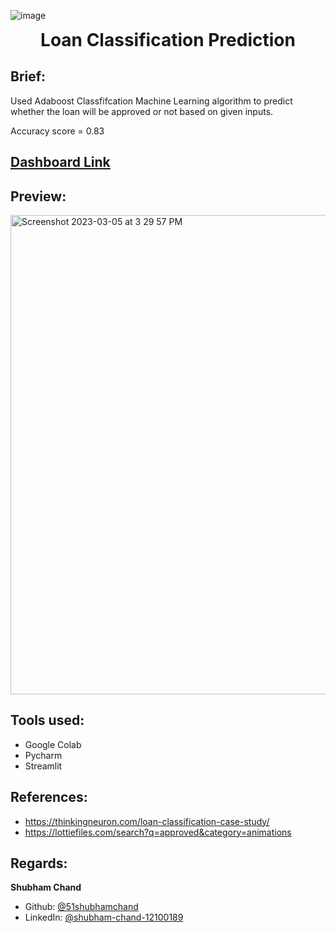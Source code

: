 ![image](https://blog.crimecheck.in/wp-content/uploads/2021/09/Banks-and-Fintech-1024x683.jpg)
<h1 align="center" style="margin-top: 0px;">Loan Classification Prediction</h1>

## Brief:
Used Adaboost Classfifcation Machine Learning algorithm to predict whether the loan will be approved or not based on given inputs.

Accuracy score = 0.83

## [Dashboard Link](https://51shubhamchand-ml-loan-classification-predicti-streamlit-z7kb5k.streamlit.app/)

## Preview:
<img width="767" alt="Screenshot 2023-03-05 at 3 29 57 PM" src="https://user-images.githubusercontent.com/36957216/222953765-7ece565c-eb19-45bf-9eea-bb858a1080ad.png">

## Tools used:
* Google Colab
* Pycharm
* Streamlit

## References:
* https://thinkingneuron.com/loan-classification-case-study/
* https://lottiefiles.com/search?q=approved&category=animations

## Regards:
**Shubham Chand**
- Github: [@51shubhamchand](https://github.com/51shubhamchand)
- LinkedIn: [@shubham-chand-12100189](https://www.linkedin.com/in/shubham-chand-12100189)
